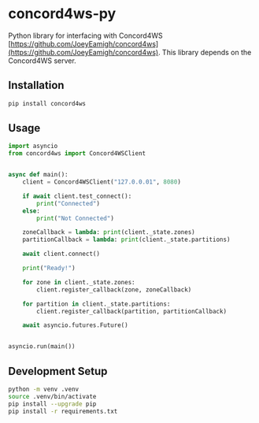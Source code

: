 # concord4ws-py

Python library for interfacing with Concord4WS [https://github.com/JoeyEamigh/concord4ws](https://github.com/JoeyEamigh/concord4ws). This library depends on the Concord4WS server.

## Installation

```bash
pip install concord4ws
```

## Usage

```python
import asyncio
from concord4ws import Concord4WSClient


async def main():
    client = Concord4WSClient("127.0.0.01", 8080)

    if await client.test_connect():
        print("Connected")
    else:
        print("Not Connected")

    zoneCallback = lambda: print(client._state.zones)
    partitionCallback = lambda: print(client._state.partitions)

    await client.connect()

    print("Ready!")

    for zone in client._state.zones:
        client.register_callback(zone, zoneCallback)

    for partition in client._state.partitions:
        client.register_callback(partition, partitionCallback)

    await asyncio.futures.Future()


asyncio.run(main())
```

## Development Setup

```bash
python -m venv .venv
source .venv/bin/activate
pip install --upgrade pip
pip install -r requirements.txt
```
